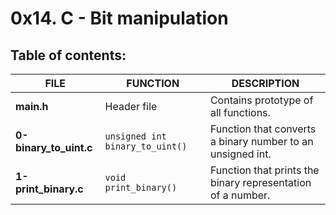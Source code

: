 # 0x14. C - Bit manipulation

## Table of contents:
|          FILE          |             FUNCTION            |                          DESCRIPTION                       |
| ---------------------- | ------------------------------- | ---------------------------------------------------------- |
| **main.h**             | Header file                     | Contains prototype of all  functions.                      |
| **0-binary_to_uint.c** | `unsigned int binary_to_uint()` | Function that converts a binary number to an unsigned int. |
| **1-print_binary.c**   | `void print_binary()`           | Function that prints the binary representation of a number.|

